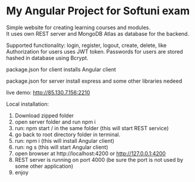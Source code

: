 # My Angular Project for Softuni exam

Simple website for creating learning courses and modules.  
It uses own REST server and MongoDB Atlas as database for the backend.

Supported functionality: login, register, logout, create, delete, like
Authorization for users uses JWT token. Passwords for users are stored hashed in database using Bcrypt.

package.json for client installs Angular client

package.json for server install express and some other libraries nedeed

live demo: http://85.130.7.156:2210

Local installation:

1. Download zipped folder
2. open server folder and run npm i
3. run: npm start / in the same folder (this will start REST service)
4. go back to root directory folder in terminal.
5. run: npm i (this will install Angular client)
6. run: ng s (this will start Angular client)
7. open browser at http://localhost:4200 or http://127.0.0.1:4200
8. REST server is running on port 4000 (be sure the port is not used by some other application)
9. enjoy
